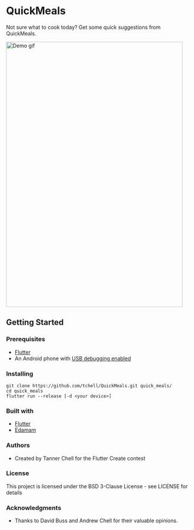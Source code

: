 # QuickMeals

Not sure what to cook today? Get some quick suggestions from QuickMeals.

<img src="demo.gif" alt="Demo gif" height="720" width="480"></img>

## Getting Started

### Prerequisites
- [Flutter](https://flutter.dev/docs/get-started/install)
- An Android phone with [USB debugging enabled](https://developer.android.com/studio/debug/dev-options)

### Installing
```
git clone https://github.com/tchell/QuickMeals.git quick_meals/
cd quick_meals
flutter run --release [-d <your device>]
```

### Built with
- [Flutter](https://flutter.dev)
- [Edamam](https://www.edamam.com/)

### Authors
- Created by Tanner Chell for the Flutter Create contest

### License
This project is licensed under the BSD 3-Clause License - see LICENSE for details

### Acknowledgments
- Thanks to David Buss and Andrew Chell for their valuable opinions.
